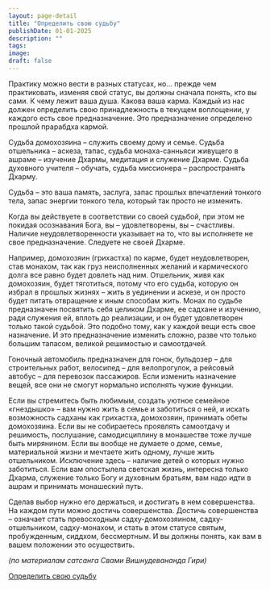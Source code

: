 ```yaml
---
layout: page-detail
title: "Определить свою судьбу"
publishDate: 01-01-2025
description: ""
tags:
image:
draft: false
---
```


Практику можно вести в разных статусах, но… прежде чем практиковать, изменяя свой статус, вы должны сначала понять, кто вы сами. К чему лежит ваша душа. Какова ваша карма. Каждый из нас должен определить свою принадлежность в текущем воплощении, у каждого есть свое предназначение. Это предназначение определено прошлой прарабдха кармой.

Судьба домохозяина – служить своему дому и семье. Судьба отшельника – аскеза, тапас, судьба монаха-санньяси живущего в ашраме – изучение Дхармы, медитация и служение Дхарме. Судьба духовного учителя – обучать, судьба миссионера – распространять Дхарму.

Судьба – это ваша память, заслуга, запас прошлых впечатлений тонкого тела, запас энергии тонкого тела, который так просто не изменить.

Когда вы действуете в соответствии со своей судьбой, при этом не покидая осознавания Бога, вы – удовлетворены, вы – счастливы. Наличие неудовлетворенности указывает на то, что вы исполняете не свое предназначение. Следуете не своей Дхарме.

Например, домохозяин (грихастха) по карме, будет неудовлетворен, став монахом, так как груз неисполненных желаний и кармического долга все равно будет довлеть над ним. Отшельник, живя как домохозяин, будет тяготиться, потому что его судьба, которую он избрал в прошлых жизнях – жить в уединении и аскезе, и он просто будет питать отвращение к иным способам жить. Монах по судьбе предназначен посвятить себя целиком Дхарме, ее садхане и изучению, ради служения ей, вплоть до реализации, и он будет удовлетворен только такой судьбой. Это подобно тому, как у каждой вещи есть свое назначение. И это предназначение изменить сложно, разве что только большим тапасом, великой решимостью и самоотдачей.

Гоночный автомобиль предназначен для гонок, бульдозер – для строительных работ, велосипед – для велопрогулок, а рейсовый автобус – для перевозок пассажиров. Если изменить назначение вещей, все они не смогут нормально исполнять чужие функции.

Если вы стремитесь быть любимым, создать уютное семейное «гнездышко» – вам нужно жить в семье и заботиться о ней, и искать возможность садханы как грихастха, домохозяин, принимать обеты домохозяина. Если вы не собираетесь проявлять самоотдачу и решимость, послушание, самодисциплину в монашестве тоже лучше быть мирянином. Если вы вообще не думаете о доме, семье, материальной жизни и мечтаете жить одному, лучше жить отшельником. Исключение здесь – наличие детей о которых нужно заботиться. Если вам опостылела светская жизнь, интересна только Дхарма, служение только Богу и духовным братьям, вам надо идти в ашрам и принимать монашеский путь.

Сделав выбор нужно его держаться, и достигать в нем совершенства. На каждом пути можно достичь совершенства. Достичь совершенства – означает стать превосходным садху-домохозяином, садху-отшельником, садху-монахом, и стать в этом статусе святым, пробужденным, сиддхом, бессмертным. И вы должны понять, как вам в вашем положении это осуществить.

_(по материалам сатсанга Свами Вишнудевананда Гири)_

[Определить свою судьбу](/binaries/file/news/f%5F3067.docx)
